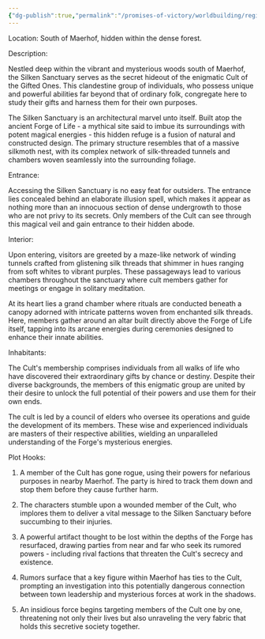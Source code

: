 ```yaml
---
{"dg-publish":true,"permalink":"/promises-of-victory/worldbuilding/regions/todo/last-hope/last-hope/","noteIcon":"Settlement","created":"2023-03-26T00:00:44.244+01:00","updated":"2023-03-29T21:38:23.139+02:00"}
---
```




Location: South of Maerhof, hidden within the dense forest.

Description:

Nestled deep within the vibrant and mysterious woods south of Maerhof, the Silken Sanctuary serves as the secret hideout of the enigmatic Cult of the Gifted Ones. This clandestine group of individuals, who possess unique and powerful abilities far beyond that of ordinary folk, congregate here to study their gifts and harness them for their own purposes.

The Silken Sanctuary is an architectural marvel unto itself. Built atop the ancient Forge of Life - a mythical site said to imbue its surroundings with potent magical energies - this hidden refuge is a fusion of natural and constructed design. The primary structure resembles that of a massive silkmoth nest, with its complex network of silk-threaded tunnels and chambers woven seamlessly into the surrounding foliage.

Entrance:

Accessing the Silken Sanctuary is no easy feat for outsiders. The entrance lies concealed behind an elaborate illusion spell, which makes it appear as nothing more than an innocuous section of dense undergrowth to those who are not privy to its secrets. Only members of the Cult can see through this magical veil and gain entrance to their hidden abode.

Interior:

Upon entering, visitors are greeted by a maze-like network of winding tunnels crafted from glistening silk threads that shimmer in hues ranging from soft whites to vibrant purples. These passageways lead to various chambers throughout the sanctuary where cult members gather for meetings or engage in solitary meditation.

At its heart lies a grand chamber where rituals are conducted beneath a canopy adorned with intricate patterns woven from enchanted silk threads. Here, members gather around an altar built directly above the Forge of Life itself, tapping into its arcane energies during ceremonies designed to enhance their innate abilities.

Inhabitants:

The Cult's membership comprises individuals from all walks of life who have discovered their extraordinary gifts by chance or destiny. Despite their diverse backgrounds, the members of this enigmatic group are united by their desire to unlock the full potential of their powers and use them for their own ends.

The cult is led by a council of elders who oversee its operations and guide the development of its members. These wise and experienced individuals are masters of their respective abilities, wielding an unparalleled understanding of the Forge's mysterious energies.

Plot Hooks:

1. A member of the Cult has gone rogue, using their powers for nefarious purposes in nearby Maerhof. The party is hired to track them down and stop them before they cause further harm.

2. The characters stumble upon a wounded member of the Cult, who implores them to deliver a vital message to the Silken Sanctuary before succumbing to their injuries.

3. A powerful artifact thought to be lost within the depths of the Forge has resurfaced, drawing parties from near and far who seek its rumored powers - including rival factions that threaten the Cult's secrecy and existence.

4. Rumors surface that a key figure within Maerhof has ties to the Cult, prompting an investigation into this potentially dangerous connection between town leadership and mysterious forces at work in the shadows.

5. An insidious force begins targeting members of the Cult one by one, threatening not only their lives but also unraveling the very fabric that holds this secretive society together.
